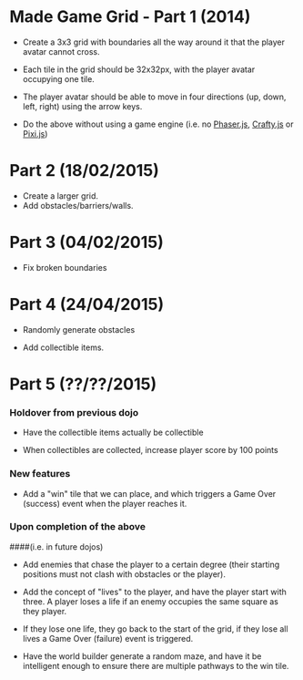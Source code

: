# Made Game Grid - Part 1 (2014)

- Create a 3x3 grid with boundaries all the way around it that the player avatar cannot cross.

- Each tile in the grid should be 32x32px, with the player avatar occupying one tile.

- The player avatar should be able to move in four directions (up, down, left, right) using the arrow keys.

- Do the above without using a game engine (i.e. no [Phaser.js](http://phaser.io), [Crafty.js](http://craftyjs.com) or [Pixi.js](http://www.pixijs.com/))


# Part 2 (18/02/2015)

- Create a larger grid.
- Add obstacles/barriers/walls.


# Part 3 (04/02/2015)

- Fix broken boundaries


# Part 4 (24/04/2015)

- Randomly generate obstacles

- Add collectible items.

# Part 5 (??/??/2015)

### Holdover from previous dojo

- Have the collectible items actually be collectible

- When collectibles are collected, increase player score by 100 points

### New features

- Add a "win" tile that we can place, and which triggers a Game Over (success) event when the player reaches it.

### Upon completion of the above
####(i.e. in future dojos)

- Add enemies that chase the player to a certain degree (their starting positions must not clash with obstacles or the player).

- Add the concept of "lives" to the player, and have the player start with three. A player loses a life if an enemy occupies the same square as they player.

- If they lose one life, they go back to the start of the grid, if they lose all lives a Game Over (failure) event is triggered.

- Have the world builder generate a random maze, and have it be intelligent enough to ensure there are multiple pathways to the win tile.
